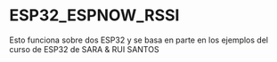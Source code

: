 # ESP32_ESPNOW_RSSI
Esto funciona sobre dos ESP32 y se basa en parte en los ejemplos del curso de ESP32 de SARA & RUI SANTOS
